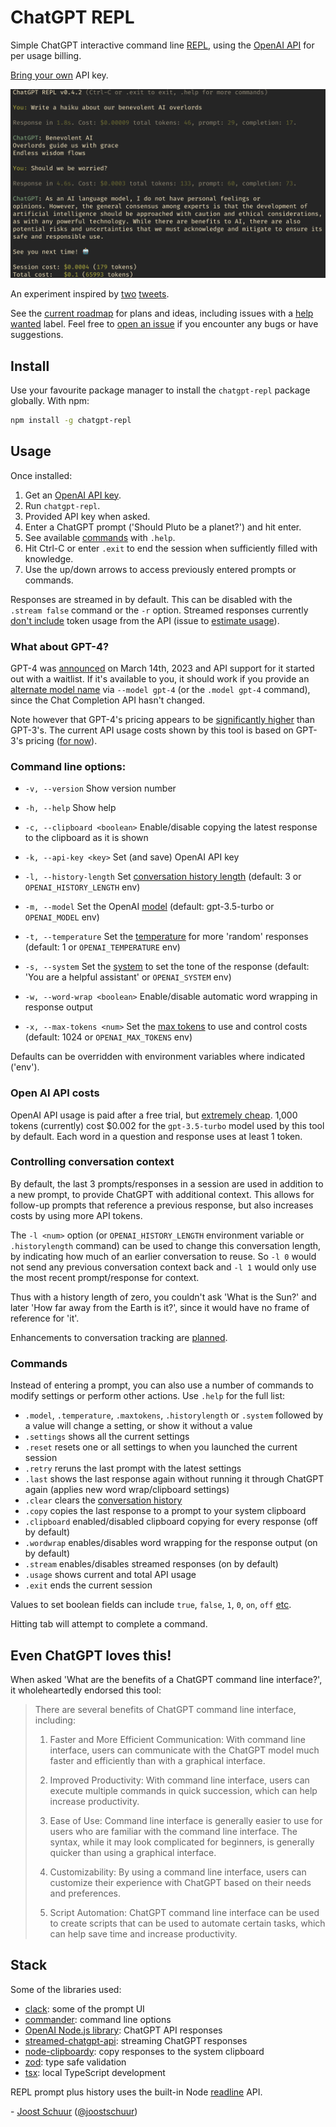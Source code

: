 # ChatGPT REPL

Simple ChatGPT interactive command line [REPL](https://en.wikipedia.org/wiki/Read%E2%80%93eval%E2%80%93print_loop), using the [OpenAI API](https://platform.openai.com/docs/guides/chat) for per usage billing.

[Bring your own](#usage) API key.

<p align="center">
  <img src="https://github.com/jschuur/chatgpt-repl/blob/main/screenshot.png?raw=true" alt="Screenshot of the chatgpt-repl shell command in action, replying with a reassuring haiku to the prompt 'write a haiku about benevolent AI overlords'">
</p>

An experiment inspired by [two](https://twitter.com/sandbags/status/1631933273487048704) [tweets](https://twitter.com/joostschuur/status/1631948339599093763).

See the [current roadmap](https://github.com/users/jschuur/projects/3) for plans and ideas, including issues with a [help wanted](https://github.com/jschuur/chatgpt-repl/issues?q=is%3Aissue+is%3Aopen+label%3A%22help+wanted%22) label. Feel free to [open an issue](https://github.com/jschuur/chatgpt-repl/issues/new) if you encounter any bugs or have suggestions.

## Install

Use your favourite package manager to install the `chatgpt-repl` package globally. With npm:

```bash
npm install -g chatgpt-repl
```

## Usage

Once installed:

1. Get an [OpenAI API key](https://platform.openai.com/account/api-keys).
2. Run `chatgpt-repl`.
3. Provided API key when asked.
4. Enter a ChatGPT prompt ('Should Pluto be a planet?') and hit enter.
5. See available [commands](#commands) with `.help`.
6. Hit Ctrl-C or enter `.exit` to end the session when sufficiently filled with knowledge.
7. Use the up/down arrows to access previously entered prompts or commands.

Responses are streamed in by default. This can be disabled with the `.stream false` command or the `-r` option. Streamed responses currently [don't include](https://community.openai.com/t/openai-api-get-usage-tokens-in-response-when-set-stream-true/141866/2) token usage from the API (issue to [estimate usage](https://github.com/jschuur/chatgpt-repl/issues/46)).

### What about GPT-4?

GPT-4 was [announced](https://openai.com/product/gpt-4) on March 14th, 2023 and API support for it started out with a waitlist. If it's available to you, it should work if you provide an [alternate model name](https://platform.openai.com/docs/models/gpt-4) via `--model gpt-4` (or the `.model gpt-4` command), since the Chat Completion API hasn't changed.

Note however that GPT-4's pricing appears to be [significantly higher](https://chatgpt4.ai/gpt-4-api-pricing/) than GPT-3's. The current API usage costs shown by this tool is based on GPT-3's pricing ([for now](https://github.com/jschuur/chatgpt-repl/issues/19)).

### Command line options:

- `-v, --version` Show version number
- `-h, --help` Show help

- `-c, --clipboard <boolean>` Enable/disable copying the latest response to the clipboard as it is shown
- `-k, --api-key <key>` Set (and save) OpenAI API key
- `-l, --history-length` Set [conversation history length](#controlling-conversation-context) (default: 3 or `OPENAI_HISTORY_LENGTH` env)
- `-m, --model` <model> Set the OpenAI [model](https://platform.openai.com/docs/api-reference/chat/create#chat/create-model) (default: gpt-3.5-turbo or `OPENAI_MODEL` env)
- `-t, --temperature` <num> Set the [temperature](https://platform.openai.com/docs/quickstart/adjust-your-settings) for more 'random' responses (default: 1 or `OPENAI_TEMPERATURE` env)
- `-s, --system` <text> Set the [system](https://platform.openai.com/docs/guides/chat/introduction) to set the tone of the response (default: 'You are a helpful assistant' or `OPENAI_SYSTEM` env)
- `-w, --word-wrap <boolean>` Enable/disable automatic word wrapping in response output
- `-x, --max-tokens <num>` Set the [max tokens](https://platform.openai.com/docs/guides/chat/managing-tokens) to use and control costs (default: 1024 or `OPENAI_MAX_TOKENS` env)

Defaults can be overridden with environment variables where indicated ('env').

### Open AI API costs

OpenAI API usage is paid after a free trial, but [extremely cheap](https://openai.com/pricing). 1,000 tokens (currently) cost $0.002 for the `gpt-3.5-turbo` model used by this tool by default. Each word in a question and response uses at least 1 token.

### Controlling conversation context

By default, the last 3 prompts/responses in a session are used in addition to a new prompt, to provide ChatGPT with additional context. This allows for follow-up prompts that reference a previous response, but also increases costs by using more API tokens.

The `-l <num>` option (or `OPENAI_HISTORY_LENGTH` environment variable or `.historylength` command) can be used to change this conversation length, by indicating how much of an earlier conversation to reuse. So `-l 0` would not send any previous conversation context back and `-l 1` would only use the most recent prompt/response for context.

Thus with a history length of zero, you couldn't ask 'What is the Sun?' and later 'How far away from the Earth is it?', since it would have no frame of reference for 'it'.

Enhancements to conversation tracking are [planned](https://github.com/jschuur/chatgpt-repl/issues?q=is%3Aissue+is%3Aopen+label%3Aconversations).

### Commands

Instead of entering a prompt, you can also use a number of commands to modify settings or perform other actions. Use `.help` for the full list:

- `.model`, `.temperature`, `.maxtokens`, `.historylength` or `.system` followed by a value will change a setting, or show it without a value
- `.settings` shows all the current settings
- `.reset` resets one or all settings to when you launched the current session
- `.retry` reruns the last prompt with the latest settings
- `.last` shows the last response again without running it through ChatGPT again (applies new word wrap/clipboard settings)
- `.clear` clears the [conversation history](#controlling-conversation-context)
- `.copy` copies the last response to a prompt to your system clipboard
- `.clipboard` enabled/disabled clipboard copying for every response (off by default)
- `.wordwrap` enables/disables word wrapping for the response output (on by default)
- `.stream` enables/disables streamed responses (on by default)
- `.usage` shows current and total API usage
- `.exit` ends the current session

Values to set boolean fields can include `true`, `false`, `1`, `0`, `on`, `off` [etc](https://www.npmjs.com/package/boolean).

Hitting tab will attempt to complete a command.

## Even ChatGPT loves this!

When asked 'What are the benefits of a ChatGPT command line interface?', it wholeheartedly endorsed this tool:

> There are several benefits of ChatGPT command line interface, including:
>
> 1.  Faster and More Efficient Communication: With command line interface, users can communicate with the ChatGPT model much faster and efficiently than with a graphical interface.
>
> 2.  Improved Productivity: With command line interface, users can execute multiple commands in quick succession, which can help increase productivity.
>
> 3.  Ease of Use: Command line interface is generally easier to use for users who are familiar with the command line interface. The syntax, while it may look complicated for beginners, is generally quicker than using a graphical interface.
>
> 4.  Customizability: By using a command line interface, users can customize their experience with ChatGPT based on their needs and preferences.
>
> 5.  Script Automation: ChatGPT command line interface can be used to create scripts that can be used to automate certain tasks, which can help save time and increase productivity.

## Stack

Some of the libraries used:

- [clack](https://github.com/natemoo-re/clack/): some of the prompt UI
- [commander](https://www.npmjs.com/package/commander): command line options
- [OpenAI Node.js library](https://github.com/openai/openai-node): ChatGPT API responses
- [streamed-chatgpt-api](https://github.com/jddev273/streamed-chatgpt-api): streaming ChatGPT responses
- [node-clipboardy](https://www.npmjs.com/package/node-clipboardy): copy responses to the system clipboard
- [zod](https://zod.dev/): type safe validation
- [tsx](https://www.npmjs.com/package/tsx): local TypeScript development

REPL prompt plus history uses the built-in Node [readline](https://nodejs.org/api/readline.html) API.

\- [Joost Schuur](https://joostschuur.com) ([@joostschuur](https://twitter.com/joostschuur))

